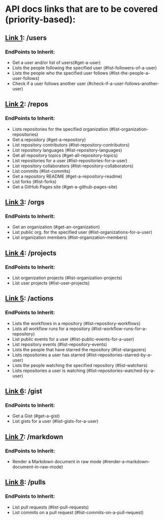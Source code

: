 # API docs links that are to be covered (priority-based):

## [Link 1](https://docs.github.com/en/free-pro-team@latest/rest/reference/users): /users

### EndPoints to Inherit:

- Get a user and/or list of users(#get-a-user)
- Lists the people following the specified user (#list-followers-of-a-user)
- Lists the people who the specified user follows (#list-the-people-a-user-follows)
- Check if a user follows another user (#check-if-a-user-follows-another-user)

## [Link 2](https://docs.github.com/en/free-pro-team@latest/rest/reference/repos): /repos

### EndPoints to Inherit:

- Lists repositories for the specified organization (#list-organization-repositories)
- Get a repository (#get-a-repository)
- List repository contributors (#list-repository-contributors)
- List repository languages (#list-repository-languages)
- Get all repository topics (#get-all-repository-topics)
- List repositories for a user (#list-repositories-for-a-user)
- List repository collaborators (#list-repository-collaborators)
- List commits (#list-commits)
- Get a repository README (#get-a-repository-readme)
- List forks (#list-forks)
- Get a GitHub Pages site (#get-a-github-pages-site)

## [Link 3](https://docs.github.com/en/free-pro-team@latest/rest/reference/orgs): /orgs

### EndPoints to Inherit:

- Get an organization (#get-an-organization)
- List public org. for the specified user (#list-organizations-for-a-user)
- List organization members (#list-organization-members)

## [Link 4](https://docs.github.com/en/free-pro-team@latest/rest/reference/projects): /projects

### EndPoints to Inherit:

- List organization projects (#list-organization-projects)
- List user projects (#list-user-projects)

## [Link 5](https://docs.github.com/en/free-pro-team@latest/rest/reference/actions): /actions

### EndPoints to Inherit:

- Lists the workflows in a repository (#list-repository-workflows)
- Lists all workflow runs for a repository (#list-workflow-runs-for-a-repository)
- List public events for a user (#list-public-events-for-a-user)
- List repository events (#list-repository-events)
- Lists the people that have starred the repository (#list-stargazers)
- Lists repositories a user has starred (#list-repositories-starred-by-a-user)
- Lists the people watching the specified repository (#list-watchers)
- Lists repositories a user is watching (#list-repositories-watched-by-a-user)

## [Link 6](https://docs.github.com/en/free-pro-team@latest/rest/reference/gists): /gist

### EndPoints to Inherit:

- Get a Gist (#get-a-gist)
- List gists for a user (#list-gists-for-a-user)

## [Link 7](https://docs.github.com/en/free-pro-team@latest/rest/reference/markdown): /markdown

### EndPoints to Inherit:

- Render a Markdown document in raw mode (#render-a-markdown-document-in-raw-mode)

## [Link 8](https://docs.github.com/en/free-pro-team@latest/rest/reference/pulls): /pulls

### EndPoints to Inherit:

- List pull requests (#list-pull-requests)
- List commits on a pull request (#list-commits-on-a-pull-request)
